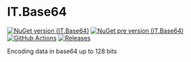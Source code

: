 # IT.Base64
[![NuGet version (IT.Base64)](https://img.shields.io/nuget/v/IT.Base64.svg)](https://www.nuget.org/packages/IT.Base64)
[![NuGet pre version (IT.Base64)](https://img.shields.io/nuget/vpre/IT.Base64.svg)](https://www.nuget.org/packages/IT.Base64)
[![GitHub Actions](https://github.com/pairbit/IT.Base64/workflows/Build/badge.svg)](https://github.com/pairbit/IT.Base64/actions)
[![Releases](https://img.shields.io/github/release/pairbit/IT.Base64.svg)](https://github.com/pairbit/IT.Base64/releases)

Encoding data in base64 up to 128 bits